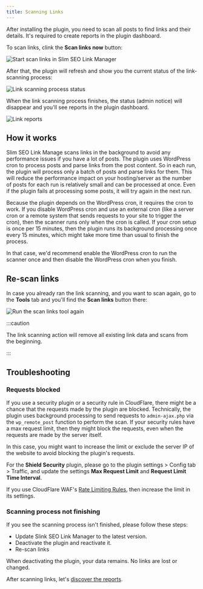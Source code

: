 ```yaml
---
title: Scanning Links
---
```


After installing the plugin, you need to scan all posts to find links and their details. It's required to create reports in the plugin dashboard.

To scan links, clink the **Scan links now** button:

![Start scan links in Slim SEO Link Manager](https://i.imgur.com/dwMR2Ts.png)

After that, the plugin will refresh and show you the current status of the link-scanning process:

![Link scanning process status](https://i.imgur.com/MladUdi.png)

When the link scanning process finishes, the status (admin notice) will disappear and you'll see reports in the plugin dashboard.

![Link reports](https://i.imgur.com/7zWliJr.png)

## How it works

Slim SEO Link Manage scans links in the background to avoid any performance issues if you have a lot of posts. The plugin uses WordPress cron to process posts and parse links from the post content. So in each run, the plugin will process only a batch of posts and parse links for them. This will reduce the performance impact on your hosting/server as the number of posts for each run is relatively small and can be processed at once. Even if the plugin fails at processing some posts, it will try again in the next run.

Because the plugin depends on the WordPress cron, it requires the cron to work. If you disable WordPress cron and use an external cron (like a server cron or a remote system that sends requests to your site to trigger the cron), then the scanner runs only when the cron is called. If your cron setup is once per 15 minutes, then the plugin runs its background processing once every 15 minutes, which might take more time than usual to finish the process.

In that case, we'd recommend enable the WordPress cron to run the scanner once and then disable the WordPress cron when you finish.

## Re-scan links

In case you already ran the link scanning, and you want to scan again, go to the **Tools** tab and you'll find the **Scan links** button there:

![Run the scan links tool again](https://i.imgur.com/mbEry3A.png)

:::caution

The link scanning action will remove all existing link data and scans from the beginning.

:::

## Troubleshooting

### Requests blocked

If you use a security plugin or a security rule in CloudFlare, there might be a chance that the requests made by the plugin are blocked. Technically, the plugin uses background processing to send requests to `admin-ajax.php` via the `wp_remote_post` function to perform the scan. If your security rules have a max request limit, then they might block the requests, even when the requests are made by the server itself.

In this case, you might want to increase the limit or exclude the server IP of the website to avoid blocking the plugin's requests.

For the **Shield Security** plugin, please go to the plugin settings > Config tab > Traffic, and update the settings **Max Request Limit** and **Request Limit Time Interval**.

If you use CloudFlare WAF's [Rate Limiting Rules](https://developers.cloudflare.com/waf/rate-limiting-rules/), then increase the limit in its settings.

### Scanning process not finishing

If you see the scanning process isn't finished, please follow these steps:

- Update Slink SEO Link Manager to the latest version.
- Deactivate the plugin and reactivate it.
- Re-scan links

When deactivating the plugin, your data remains. No links are lost or changed.

After scanning links, let's [discover the reports](/slim-seo-link-manager/reports/).
